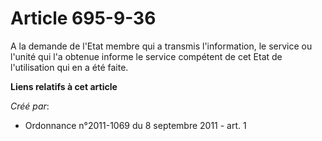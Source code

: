 # Article 695-9-36

A la demande de l'Etat membre qui a transmis l'information, le service ou l'unité qui l'a obtenue informe le service
compétent de cet Etat de l'utilisation qui en a été faite.

**Liens relatifs à cet article**

_Créé par_:

  - Ordonnance n°2011-1069 du 8 septembre 2011 - art. 1

